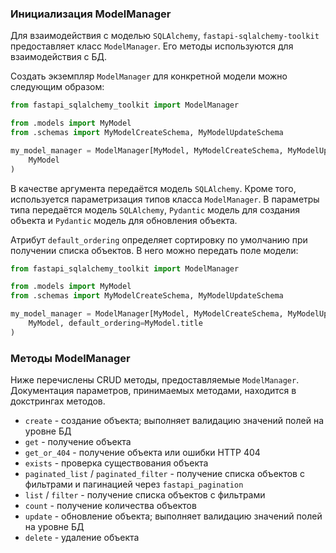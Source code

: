 ### Инициализация ModelManager

Для взаимодействия с моделью `SQLAlchemy`, `fastapi-sqlalchemy-toolkit` предоставляет
класс `ModelManager`. Его методы используются для взаимодействия с БД.

Создать экземпляр `ModelManager` для конкретной модели можно следующим образом:

```python
from fastapi_sqlalchemy_toolkit import ModelManager

from .models import MyModel
from .schemas import MyModelCreateSchema, MyModelUpdateSchema

my_model_manager = ModelManager[MyModel, MyModelCreateSchema, MyModelUpdateSchema](
    MyModel
)
```

В качестве аргумента передаётся модель `SQLAlchemy`. Кроме того, используется параметризация типов 
класса `ModelManager`. В параметры типа передаётся модель `SQLAlchemy`, `Pydantic` модель для
создания объекта и `Pydantic` модель для обновления объекта.

Атрибут `default_ordering` определяет сортировку по умолчанию при получении списка объектов.
В него можно передать поле модели:

```python
from fastapi_sqlalchemy_toolkit import ModelManager

from .models import MyModel
from .schemas import MyModelCreateSchema, MyModelUpdateSchema

my_model_manager = ModelManager[MyModel, MyModelCreateSchema, MyModelUpdateSchema](
    MyModel, default_ordering=MyModel.title
)
```

### Методы ModelManager

Ниже перечислены CRUD методы, предоставляемые `ModelManager`.
Документация параметров, принимаемых методами, находится в докстрингах методов.

- `create` - создание объекта; выполняет валидацию значений полей на уровне БД
- `get` - получение объекта
- `get_or_404` - получение объекта или ошибки HTTP 404
- `exists` - проверка существования объекта
- `paginated_list` / `paginated_filter` - получение списка объектов с фильтрами и пагинацией через `fastapi_pagination`
- `list` / `filter` - получение списка объектов с фильтрами
- `count` - получение количества объектов
- `update` - обновление объекта; выполняет валидацию значений полей на уровне БД
- `delete` - удаление объекта

